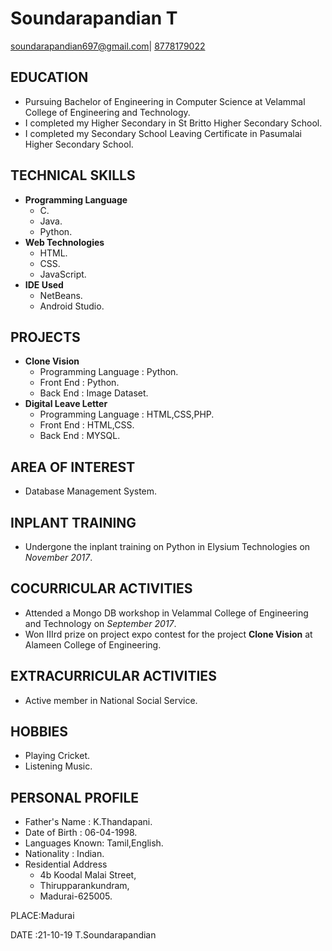 # Soundarapandian T 
[soundarapandian697@gmail.com](mailto:soundarapandian697@gmail.com)|
[8778179022](tel:8778179022)

## EDUCATION
- Pursuing Bachelor of Engineering in Computer Science  at Velammal College of Engineering and Technology.
- I completed my Higher Secondary in St Britto Higher Secondary School. 
- I completed my Secondary School Leaving Certificate in Pasumalai Higher Secondary School.

## TECHNICAL SKILLS
   - **Programming Language**
       - C.
       - Java.
       - Python.
   - **Web Technologies**
       - HTML.
       - CSS.
       - JavaScript.
   - **IDE Used**
       - NetBeans.
       - Android Studio.
       
## PROJECTS
   - **Clone Vision**
     - Programming Language : Python.
     - Front End : Python.
     - Back  End : Image Dataset.
   - **Digital Leave Letter**
     - Programming Language : HTML,CSS,PHP.
     - Front End : HTML,CSS.
     - Back  End : MYSQL.
     
## AREA OF INTEREST
   - Database Management System.
     
## INPLANT TRAINING
   - Undergone the inplant training on Python in Elysium Technologies on *November 2017*.
        
## COCURRICULAR ACTIVITIES
   - Attended a Mongo DB workshop in Velammal College of Engineering and Technology on *September 2017*.
   - Won IIIrd prize on project expo contest for the project **Clone Vision** at Alameen College of Engineering.
     
## EXTRACURRICULAR ACTIVITIES
   - Active member in National Social Service.
## HOBBIES
   - Playing Cricket.
   - Listening Music.
## PERSONAL PROFILE
   - Father's Name  : K.Thandapani.
   - Date of Birth  : 06-04-1998.
   - Languages Known: Tamil,English.
   - Nationality    : Indian.
   - Residential Address
      - 4b Koodal Malai Street,
      - Thirupparankundram,
      - Madurai-625005.
      
  
  
  
 PLACE:Madurai
 
 DATE :21-10-19                                                                                 T.Soundarapandian
           
